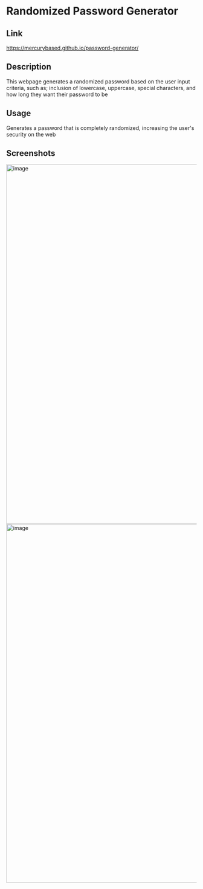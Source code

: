 # Randomized Password Generator

## Link
https://mercurybased.github.io/password-generator/

## Description
This webpage generates a randomized password based on the user input criteria, such as; inclusion of lowercase, uppercase, special characters, and how long they want their password to be

## Usage
Generates a password that is completely randomized, increasing the user's security on the web
## Screenshots
<img width="952" alt="image" src="https://user-images.githubusercontent.com/127552050/228976438-cd4362d8-7f03-4ce1-9982-3f4b429ca158.png">
<img width="950" alt="image" src="https://user-images.githubusercontent.com/127552050/228976492-849ac46f-75ec-4b82-bc3e-f0479523166f.png">
